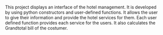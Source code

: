 This project displays an interface of the hotel management.
It is developed by using python constructors and user-defined functions. 
It allows the user to give their information and provide the hotel services for them. 
Each user defined function provides each service for the users. 
It also calculates the Grandtotal bill of the costumer.
